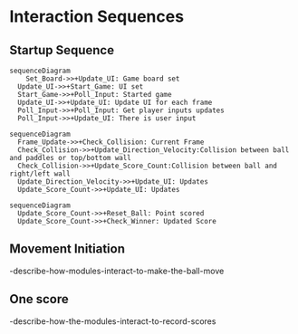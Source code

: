 # Interaction Sequences

## Startup Sequence

```mermaid
sequenceDiagram
    Set_Board->>+Update_UI: Game board set
  Update_UI->>+Start_Game: UI set
  Start_Game->>+Poll_Input: Started game
  Update_UI->>+Update_UI: Update UI for each frame
  Poll_Input->>+Poll_Input: Get player inputs updates
  Poll_Input->>+Update_UI: There is user input
```

```mermaid
sequenceDiagram
  Frame_Update->>+Check_Collision: Current Frame
  Check_Collision->>+Update_Direction_Velocity:Collision between ball and paddles or top/bottom wall
  Check_Collision->>+Update_Score_Count:Collision between ball and right/left wall
  Update_Direction_Velocity->>+Update_UI: Updates
  Update_Score_Count->>+Update_UI: Updates
```

```mermaid
sequenceDiagram
  Update_Score_Count->>+Reset_Ball: Point scored
  Update_Score_Count->>+Check_Winner: Updated Score
```

## Movement Initiation

-describe-how-modules-interact-to-make-the-ball-move

## One score

-describe-how-the-modules-interact-to-record-scores
